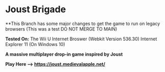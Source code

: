 # Joust Brigade

**This Branch has some major changes to get the game to run on legacy browsers (This was a test DO NOT MERGE TO MAIN)

**Tested On:**
The Wii U Internet Broswer (Webkit Version 536.30)
Internet Explorer 11 (On Windows 10)


**A massive multiplayer drop-in game inspired by Joust**

**Play Here --> https://joust.medievalapple.net/**
